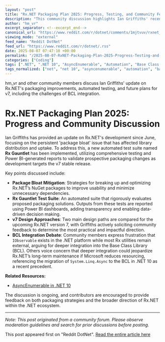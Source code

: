 ```yaml
---
layout: "post"
title: "Rx.NET Packaging Plan 2025: Progress, Testing, and Community Feedback"
description: "This community discussion highlights Ian Griffiths' recent update on Rx.NET's packaging approach for the upcoming v7 release. The conversation covers efforts to reduce package bloat, the introduction of the Rx Gauntlet test suite, and the use of Power BI for reporting. It also features debate over moving Rx into the .NET Base Class Library, as well as commentary on Microsoft’s ongoing support for the library."
author: "hm_vr"
excerpt_separator: <!--excerpt_end-->
canonical_url: "https://www.reddit.com/r/dotnet/comments/1mjtvuv/rxnet_packaging_plan_2025/"
viewing_mode: "external"
feed_name: "Reddit DotNet"
feed_url: "https://www.reddit.com/r/dotnet/.rss"
date: 2025-08-07 07:47:10 +00:00
permalink: "/2025-08-07-RxNET-Packaging-Plan-2025-Progress-Testing-and-Community-Feedback.html"
categories: ["Coding"]
tags: [".NET", ".NET 10", "AsyncEnumerable", "Automation", "Base Class Library", "Coding", "Community", "IObservable", "NuGet Packages", "Open Source Maintenance", "Power BI", "Rx.NET", "Software Packaging", "System.Linq.Async", "System.Reactive", "Unit Testing"]
tags_normalized: ["net", "net 10", "asyncenumerable", "automation", "base class library", "coding", "community", "iobservable", "nuget packages", "open source maintenance", "power bi", "rx dot net", "software packaging", "system dot linq dot async", "system dot reactive", "unit testing"]
---
```


hm_vr and other community members discuss Ian Griffiths' update on Rx.NET's packaging improvements, automated testing, and future plans for v7, including the challenges of BCL integration.<!--excerpt_end-->

# Rx.NET Packaging Plan 2025: Progress and Community Discussion

Ian Griffiths has provided an update on Rx.NET's development since June, focusing on the persistent 'package bloat' issue that has affected library distribution and uptake. To address this, a new automated test suite named **Rx Gauntlet** has been implemented, utilizing comprehensive testing and Power BI-generated reports to validate prospective packaging changes as development targets the v7 stable release.

Key points discussed include:

- **Package Bloat Mitigation**: Strategies for breaking up and optimizing Rx.NET’s NuGet packages to improve usability and minimize unnecessary dependencies.
- **Rx Gauntlet Test Suite**: An automated suite that rigorously evaluates proposed packaging solutions. Outputs from these tests are reported using Power BI dashboards, adding transparency and enabling data-driven decision making.
- **v7 Design Approaches**: Two main design paths are compared for the upcoming Rx.NET version 7, with Griffiths actively soliciting community feedback to determine the most practical and impactful direction.
- **BCL Integration Debate**: Community members express frustration that `IObservable` exists in the .NET platform while most Rx utilities remain external, arguing for deeper integration into the Base Class Library (BCL). Others voice concern that deeper integration could jeopardize Rx.NET’s long-term maintenance if Microsoft reduces resourcing, referencing the migration of `System.Linq.Async` to the BCL in .NET 10 as a recent precedent.

**Related Resources:**

- [AsyncEnumerable in .NET 10](https://learn.microsoft.com/en-us/dotnet/core/compatibility/core-libraries/10.0/asyncenumerable)

The discussion is ongoing, and contributors are encouraged to provide feedback on both packaging strategies and the broader direction of Rx.NET within the .NET ecosystem.

---

*Note: This post originated from a community forum. Please observe moderation guidelines and search for prior discussions before posting.*

This post appeared first on "Reddit DotNet". [Read the entire article here](https://www.reddit.com/r/dotnet/comments/1mjtvuv/rxnet_packaging_plan_2025/)

